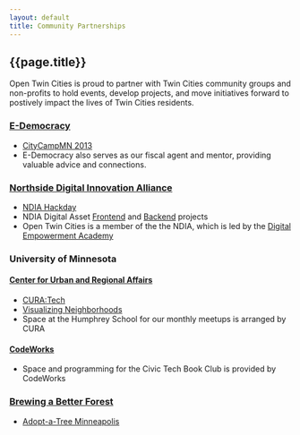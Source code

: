 ```yaml
---
layout: default
title: Community Partnerships
---
```


## {{page.title}}

Open Twin Cities is proud to partner with Twin Cities community groups and 
non-profits to hold events, develop projects, and move initiatives forward to
postively impact the lives of Twin Cities residents.

### [E-Democracy](http://e-democracy.org)

- [CityCampMN 2013](/events/2013/11/09/citycampmn/)
- E-Democracy also serves as our fiscal agent and mentor, providing valuable
  advice and connections.

### [Northside Digital Innovation Alliance](http://www.digitalempowermentacademy.org/#!ndia/cnn0)

- [NDIA Hackday](/events/2014/12/05/ndia-hackday/)
- NDIA Digital Asset [Frontend](https://github.com/OpenTwinCities/ndia-angular)
  and [Backend](https://github.com/OpenTwinCities/ndia-django) projects
- Open Twin Cities is a member of the the NDIA, which is led by the 
  [Digital Empowerment Academy](http://www.digitalempowermentacademy.org)

### University of Minnesota

#### [Center for Urban and Regional Affairs](http://www.cura.umn.edu/)

- [CURA:Tech](http://www.cura-tech.org/)
- [Visualizing Neighborhoods](http://www.cura.umn.edu/visualizingneighborhoods)
- Space at the Humphrey School for our monthly meetups is arranged by CURA

#### [CodeWorks](http://umncodework.github.io/)

- Space and programming for the Civic Tech Book Club is provided by CodeWorks


### [Brewing a Better Forest](http://www.brewingabetterforest.com/)

- [Adopt-a-Tree Minneapolis](https://github.com/ballPointPenguin/adopt-a-tree/)
